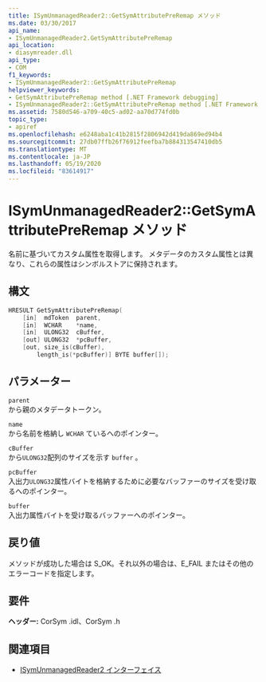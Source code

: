 ```yaml
---
title: ISymUnmanagedReader2::GetSymAttributePreRemap メソッド
ms.date: 03/30/2017
api_name:
- ISymUnmanagedReader2.GetSymAttributePreRemap
api_location:
- diasymreader.dll
api_type:
- COM
f1_keywords:
- ISymUnmanagedReader2::GetSymAttributePreRemap
helpviewer_keywords:
- GetSymAttributePreRemap method [.NET Framework debugging]
- ISymUnmanagedReader2::GetSymAttributePreRemap method [.NET Framework debugging]
ms.assetid: 7580d546-a709-40c5-ad02-aa70d774fd0b
topic_type:
- apiref
ms.openlocfilehash: e6248aba1c41b2815f2806942d419da869ed94b4
ms.sourcegitcommit: 27db07ffb26f76912feefba7b884313547410db5
ms.translationtype: MT
ms.contentlocale: ja-JP
ms.lasthandoff: 05/19/2020
ms.locfileid: "83614917"
---
```

# <a name="isymunmanagedreader2getsymattributepreremap-method"></a>ISymUnmanagedReader2::GetSymAttributePreRemap メソッド
名前に基づいてカスタム属性を取得します。 メタデータのカスタム属性とは異なり、これらの属性はシンボルストアに保持されます。  
  
## <a name="syntax"></a>構文  
  
```cpp  
HRESULT GetSymAttributePreRemap(  
    [in]  mdToken  parent,  
    [in]  WCHAR    *name,  
    [in]  ULONG32  cBuffer,  
    [out] ULONG32  *pcBuffer,  
    [out, size_is(cBuffer),  
        length_is(*pcBuffer)] BYTE buffer[]);  
```  
  
## <a name="parameters"></a>パラメーター  
 `parent`  
 から親のメタデータトークン。  
  
 `name`  
 から名前を格納し `WCHAR` ているへのポインター。  
  
 `cBuffer`  
 から`ULONG32`配列のサイズを示す `buffer` 。  
  
 `pcBuffer`  
 入出力`ULONG32`属性バイトを格納するために必要なバッファーのサイズを受け取るへのポインター。  
  
 `buffer`  
 入出力属性バイトを受け取るバッファーへのポインター。  
  
## <a name="return-value"></a>戻り値  
 メソッドが成功した場合は S_OK。それ以外の場合は、E_FAIL またはその他のエラーコードを指定します。  
  
## <a name="requirements"></a>要件  
 **ヘッダー:** CorSym .idl、CorSym .h  
  
## <a name="see-also"></a>関連項目

- [ISymUnmanagedReader2 インターフェイス](isymunmanagedreader2-interface.md)
